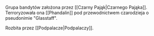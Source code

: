 Grupa bandytów założona przez [[Czarny Pająk|Czarnego Pająka]]. Terroryzowała ona [[Phandalin]] pod przewodnictwem czarodzieja o pseudonimie "Glasstaff".

Rozbita przez [[Podpalacze|Podpalaczy]].